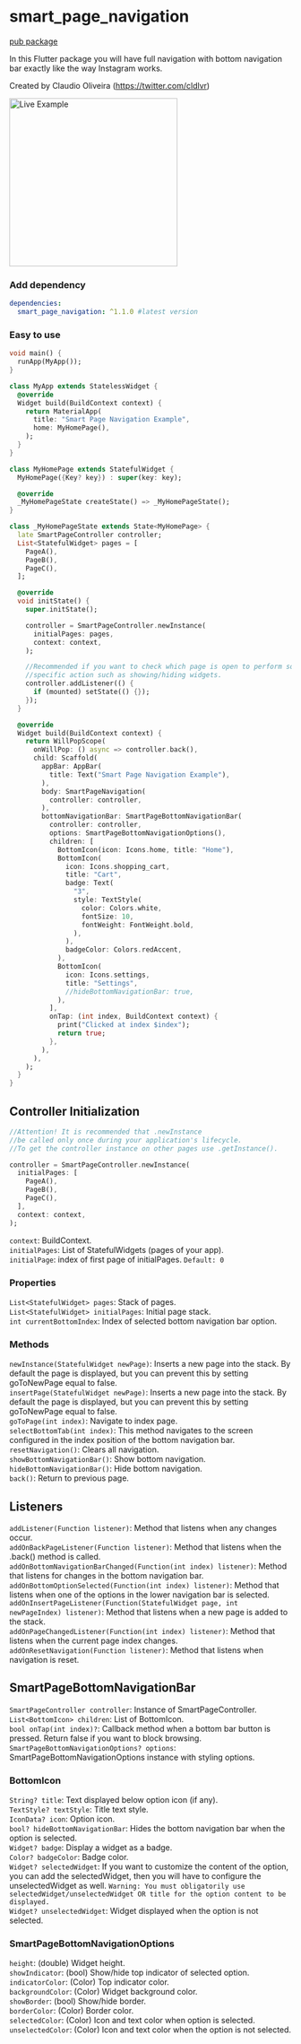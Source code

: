 # smart_page_navigation

[pub package](https://pub.dartlang.org/packages/smart_page_navigation)

In this Flutter package you will have full navigation with bottom navigation bar exactly like the way Instagram works.

Created by Claudio Oliveira (https://twitter.com/cldlvr)

<img src="https://github.com/claudiooliveira/smart_page_navigation/blob/main/live_example.gif?raw=true" alt="Live Example" width="300"/>

### Add dependency

```yaml
dependencies:
  smart_page_navigation: ^1.1.0 #latest version
```

### Easy to use

```dart
void main() {
  runApp(MyApp());
}

class MyApp extends StatelessWidget {
  @override
  Widget build(BuildContext context) {
    return MaterialApp(
      title: "Smart Page Navigation Example",
      home: MyHomePage(),
    );
  }
}

class MyHomePage extends StatefulWidget {
  MyHomePage({Key? key}) : super(key: key);

  @override
  _MyHomePageState createState() => _MyHomePageState();
}

class _MyHomePageState extends State<MyHomePage> {
  late SmartPageController controller;
  List<StatefulWidget> pages = [
    PageA(),
    PageB(),
    PageC(),
  ];

  @override
  void initState() {
    super.initState();

    controller = SmartPageController.newInstance(
      initialPages: pages,
      context: context,
    );

    //Recommended if you want to check which page is open to perform some
    //specific action such as showing/hiding widgets.
    controller.addListener(() {
      if (mounted) setState(() {});
    });
  }

  @override
  Widget build(BuildContext context) {
    return WillPopScope(
      onWillPop: () async => controller.back(),
      child: Scaffold(
        appBar: AppBar(
          title: Text("Smart Page Navigation Example"),
        ),
        body: SmartPageNavigation(
          controller: controller,
        ),
        bottomNavigationBar: SmartPageBottomNavigationBar(
          controller: controller,
          options: SmartPageBottomNavigationOptions(),
          children: [
            BottomIcon(icon: Icons.home, title: "Home"),
            BottomIcon(
              icon: Icons.shopping_cart,
              title: "Cart",
              badge: Text(
                "3",
                style: TextStyle(
                  color: Colors.white,
                  fontSize: 10,
                  fontWeight: FontWeight.bold,
                ),
              ),
              badgeColor: Colors.redAccent,
            ),
            BottomIcon(
              icon: Icons.settings,
              title: "Settings",
              //hideBottomNavigationBar: true,
            ),
          ],
          onTap: (int index, BuildContext context) {
            print("Clicked at index $index");
            return true;
          },
        ),
      ),
    );
  }
}
```

## Controller Initialization

```dart
//Attention! It is recommended that .newInstance 
//be called only once during your application's lifecycle.
//To get the controller instance on other pages use .getInstance().

controller = SmartPageController.newInstance(
  initialPages: [
    PageA(),
    PageB(),
    PageC(),
  ],
  context: context,
);
```

`context`: BuildContext.\
`initialPages`: List of StatefulWidgets (pages of your app).\
`initialPage`: index of first page of initialPages. `Default: 0`

### Properties

`List<StatefulWidget> pages`: Stack of pages.\
`List<StatefulWidget> initialPages`: Initial page stack.\
`int currentBottomIndex`: Index of selected bottom navigation bar option.

### Methods

`newInstance(StatefulWidget newPage)`: Inserts a new page into the stack. By default the page is displayed, but you can prevent this by setting goToNewPage equal to false.\
`insertPage(StatefulWidget newPage)`: Inserts a new page into the stack. By default the page is displayed, but you can prevent this by setting goToNewPage equal to false.\
`goToPage(int index)`: Navigate to index page.\
`selectBottomTab(int index)`: This method navigates to the screen configured in the index position of the bottom navigation bar.\
`resetNavigation()`: Clears all navigation.\
`showBottomNavigationBar()`: Show bottom navigation.\
`hideBottomNavigationBar()`: Hide bottom navigation.\
`back()`: Return to previous page.

## Listeners

`addListener(Function listener)`: Method that listens when any changes occur.\
`addOnBackPageListener(Function listener)`: Method that listens when the .back() method is called.\
`addOnBottomNavigationBarChanged(Function(int index) listener)`: Method that listens for changes in the bottom navigation bar.\
`addOnBottomOptionSelected(Function(int index) listener)`: Method that listens when one of the options in the lower navigation bar is selected.\
`addOnInsertPageListener(Function(StatefulWidget page, int newPageIndex) listener)`: Method that listens when a new page is added to the stack.\
`addOnPageChangedListener(Function(int index) listener)`: Method that listens when the current page index changes.\
`addOnResetNavigation(Function listener)`: Method that listens when navigation is reset.

## SmartPageBottomNavigationBar

`SmartPageController controller`: Instance of SmartPageController.\
`List<BottomIcon> children`: List of BottomIcon.\
`bool onTap(int index)?`: Callback method when a bottom bar button is pressed. Return false if you want to block browsing.\
`SmartPageBottomNavigationOptions? options`: SmartPageBottomNavigationOptions instance with styling options.

### BottomIcon

`String? title`: Text displayed below option icon (if any).\
`TextStyle? textStyle`: Title text style.\
`IconData? icon`: Option icon.\
`bool? hideBottomNavigationBar`: Hides the bottom navigation bar when the option is selected.\
`Widget? badge`: Display a widget as a badge.\
`Color? badgeColor`: Badge color.\
`Widget? selectedWidget`: If you want to customize the content of the option, you can add the selectedWidget, then you will have to configure the unselectedWidget as well. `Warning: You must obligatorily use selectedWidget/unselectedWidget OR title for the option content to be displayed.`\
`Widget? unselectedWidget`: Widget displayed when the option is not selected.

### SmartPageBottomNavigationOptions

`height`: (double) Widget height.\
`showIndicator`: (bool) Show/hide top indicator of selected option.\
`indicatorColor`: (Color) Top indicator color.\
`backgroundColor`: (Color) Widget background color.\
`showBorder`: (bool) Show/hide border.\
`borderColor`: (Color) Border color.\
`selectedColor`: (Color) Icon and text color when option is selected.\
`unselectedColor`: (Color) Icon and text color when the option is not selected.